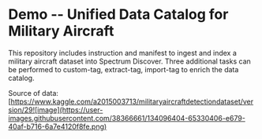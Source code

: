 # Demo -- Unified Data Catalog for Military Aircraft


This repository includes instruction and manifest to ingest and index a military aircraft dataset into Spectrum Discover. Three additional tasks can be performed to custom-tag, extract-tag, import-tag to enrich the data catalog. 


Source of data: [https://www.kaggle.com/a2015003713/militaryaircraftdetectiondataset/version/29![image](https://user-images.githubusercontent.com/38366661/134096404-65330406-e679-40af-b716-6a7e4120f8fe.png)

